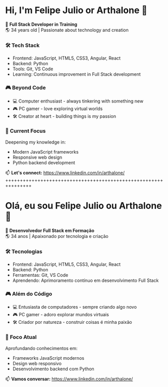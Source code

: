 # Hi, I'm Felipe Julio or Arthalone 👋 #                                                                                                                   
                                                                                
🚀 **Full Stack Developer in Training**                                         
🌎 34 years old | Passionate about technology and creation                       

### 🛠️ **Tech Stack**                                                           
- Frontend: JavaScript, HTML5, CSS3, Angular, React                              
- Backend: Python  
- Tools: Git, VS Code  
- Learning: Continuous improvement in Full Stack development  

### 🎮 **Beyond Code**  
- 💻 Computer enthusiast - always tinkering with something new  
- 🎮 PC gamer - love exploring virtual worlds  
- 🛠️ Creator at heart - building things is my passion  

### 🌱 **Current Focus**  
Deepening my knowledge in:  
- Modern JavaScript frameworks  
- Responsive web design  
- Python backend development  

📫 **Let's connect:** https://www.linkedin.com/in/arthalone/  
+++++++++++++++++++++++++++++++++++++++++++++++++++++++++++++++

# Olá, eu sou Felipe Julio ou Arthalone 👋  

🚀 **Desenvolvedor Full Stack em Formação**  
🌎 34 anos | Apaixonado por tecnologia e criação  

### 🛠️ **Tecnologias**  
- Frontend: JavaScript, HTML5, CSS3, Angular, React  
- Backend: Python  
- Ferramentas: Git, VS Code  
- Aprendendo: Aprimoramento contínuo em desenvolvimento Full Stack  

### 🎮 **Além do Código**  
- 💻 Entusiasta de computadores - sempre criando algo novo  
- 🎮 PC gamer - adoro explorar mundos virtuais  
- 🛠️ Criador por natureza - construir coisas é minha paixão  

### 🌱 **Foco Atual**  
Aprofundando conhecimentos em:  
- Frameworks JavaScript modernos  
- Design web responsivo  
- Desenvolvimento backend com Python  

📫 **Vamos conversar:** https://www.linkedin.com/in/arthalone/  
